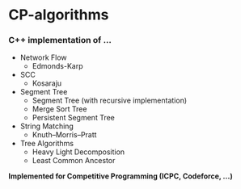 # CP-algorithms
### C++ implementation of ...
- Network Flow
  - Edmonds-Karp
- SCC
  - Kosaraju
- Segment Tree
  - Segment Tree (with recursive implementation)
  - Merge Sort Tree
  - Persistent Segment Tree
- String Matching
  - Knuth–Morris–Pratt
- Tree Algorithms
  - Heavy Light Decomposition
  - Least Common Ancestor

  
**Implemented for Competitive Programming (ICPC, Codeforce, ...)**
